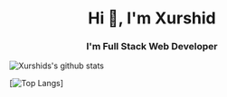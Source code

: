 <h1 align="center">Hi 👋, I'm Xurshid</h1>
<h3 align="center">I'm Full Stack Web Developer</h3>

![Xurshids's github stats](https://github-readme-stats.vercel.app/api?username=uzregxurshid&theme=gotham&show_icons=true)

[![Top Langs](https://github-readme-stats.vercel.app/api/top-langs/?username=uzregxurshid&hide=html&layout=compact&theme=gotham)]